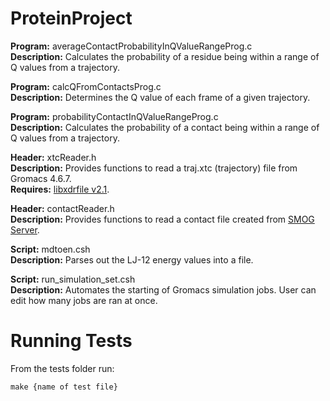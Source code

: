 # ProteinProject
**Program:** averageContactProbabilityInQValueRangeProg.c  
**Description:** Calculates the probability of a residue being within a range of Q values from a trajectory.

**Program:** calcQFromContactsProg.c  
**Description:** Determines the Q value of each frame of a given trajectory.

**Program:** probabilityContactInQValueRangeProg.c  
**Description:** Calculates the probability of a contact being within a range of Q values from a trajectory.

**Header:** xtcReader.h  
**Description:** Provides functions to read a traj.xtc (trajectory) file from Gromacs 4.6.7.  
**Requires:** [libxdrfile v2.1](https://github.com/wesbarnett/libxdrfile/tree/2.1).

**Header:** contactReader.h  
**Description:** Provides functions to read a contact file created from [SMOG Server](http://smog-server.org).

**Script:** mdtoen.csh  
**Description:** Parses out the LJ-12 energy values into a file.

**Script:** run_simulation_set.csh  
**Description:** Automates the starting of Gromacs simulation jobs.  User can edit how many jobs are ran at once.  

# Running Tests
From the tests folder run:
```
make {name of test file}
```